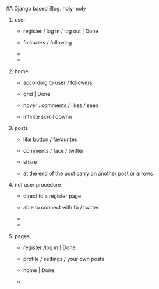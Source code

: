 #A Django based Blog. 
holy moly
1) user 

	* register / log in / log out | Done
  
	* followers / following 
  
	*
  
	*

2) home

	* according to user / followers  
 
	* grid | Done
  
	* hover : comments / likes / seen
  
	* infinite scroll downn
  

3) posts 

	* like button / favourites
  
	* comments / face / twitter
  
	* share
  
	* at the end of the post carry on another post or arrows 

4) not user procedure

	* direct to a register page 
  
	* able to connect with fb / twitter 
  
	* 
  
	*

5) pages

	* register /log in | Done
  
	* profile / settings / your own posts 
  
	* home | Done
  
	* 
